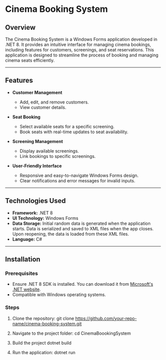 # Cinema Booking System

## Overview
The Cinema Booking System is a Windows Forms application developed in .NET 8. It provides an intuitive interface for managing cinema bookings, including features for customers, screenings, and seat reservations. This application is designed to streamline the process of booking and managing cinema seats efficiently.

---

## Features
- **Customer Management**
  - Add, edit, and remove customers.
  - View customer details.
  
- **Seat Booking**
  - Select available seats for a specific screening.
  - Book seats with real-time updates to seat availability.
  
- **Screening Management**
  - Display available screenings.
  - Link bookings to specific screenings.

- **User-Friendly Interface**
  - Responsive and easy-to-navigate Windows Forms design.
  - Clear notifications and error messages for invalid inputs.

---

## Technologies Used
- **Framework:** .NET 8
- **UI Technology:** Windows Forms
- **Data Storage:** Initial random data is generated when the application starts. Data is serialized and saved to XML files when the app closes. Upon reopening, the data is loaded from these XML files.
- **Language:** C#

---

## Installation
### Prerequisites
- Ensure .NET 8 SDK is installed. You can download it from [Microsoft's .NET website](https://dotnet.microsoft.com/).
- Compatible with Windows operating systems.

### Steps
1. Clone the repository:
   git clone https://github.com/your-repo-name/cinema-booking-system.git


2. Navigate to the project folder:
   cd CinemaBoookingSystem

3. Build the project
    dotnet build

4. Run the application:
    dotnet run

